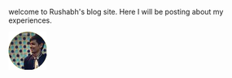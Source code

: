 welcome to Rushabh's blog site. Here I will be posting about my experiences.  

[![GitHub Profile](images/rushabh-v-git-profile-pic.png)](https://github.com/rushabh-v)
